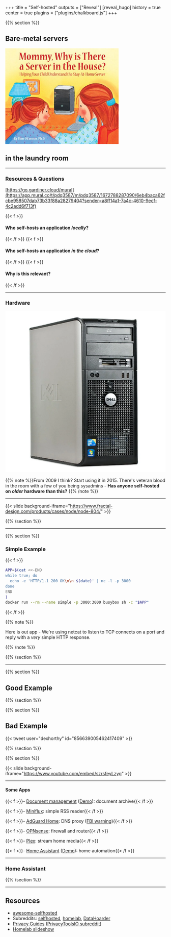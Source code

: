 +++
title = "Self-hosted"
outputs = ["Reveal"]
[reveal_hugo]
history = true
center = true
plugins = ["plugins/chalkboard.js"]
+++

{{% section %}}

## Bare-metal servers

<img src="./bookcover.jpg" alt="server bookcover" height="300px">

## in the laundry room

---

<!-- Poll -->

### Resources & Questions

[https://go.gardiner.cloud/mural](https://app.mural.co/t/pdq3587/m/pdq3587/1672788287090/6eb4baca62fcbe958507dab73b33f88a28279404?sender=a8ff14a1-7a4c-4610-9ecf-4c2add6f713f)

{{< f >}}

#### Who self-hosts an application _locally_?

{{< /f >}} {{< f >}}

#### Who self-hosts an application _in the cloud_?

{{< /f >}} {{< f >}}

#### Why is this relevant?

{{< /f >}}

---

<!-- About -->

### Hardware

<!-- Move this to after software? -->

<img src="./optiplex.webp" width="600" alt="dell optiplex" />

{{% note %}}From 2009 I think? Start using it in 2015. There's veteran blood in
the room with a few of you being sysadmins - **Has anyone self-hosted on _older_
hardware than this?** {{% /note %}}

---

{{< slide background-iframe="https://www.fractal-design.com/products/cases/node/node-804/" >}}

{{% /section %}}

---

{{% section %}}

<!-- Software 1. Simple, 2. Good, 3. Bad -->

### Simple Example

{{< f >}}

```sh
APP=$(cat <<-END
while true; do
  echo -e 'HTTP/1.1 200 OK\n\n $(date)' | nc -l -p 3000
done
END
)
docker run --rm --name simple -p 3000:3000 busybox sh -c "$APP"
```

{{< /f >}}

{{% note %}}

Here is out app - We're using netcat to listen to TCP connects on a port and
reply with a _very_ simple HTTP response.

<!-- Add note about what Docker is doing -->

{{% /note %}}

{{% /section %}}

---

{{% section %}}

## Good Example

{{% /section %}}

{{% section %}}

## Bad Example

{{< tweet user="dexhorthy" id="856639005462417409" >}}

{{% /section %}}

{{% section %}}

<!-- There's an app for that - showcase self-hosted applications -->

{{< slide background-iframe="https://www.youtube.com/embed/szrsfeyLzyg" >}}

---

#### Some Apps

{{< f >}}- [Document management](https://github.com/paperless-ngx/paperless-ngx)
([Demo](https://demo.paperless-ngx.com/accounts/login/?next=/)): document
archive{{< /f >}}

{{< f >}}- [Miniflux](https://miniflux.app/): simple RSS reader{{< /f >}}

{{< f >}}- [AdGuard Home](https://miniflux.app/): DNS proxy
([FBI warning](https://www.ic3.gov/Media/Y2022/PSA221221?=8324278624)){{< /f >}}

{{< f >}}- [OPNsense](https://opnsense.org/about/about-opnsense/): firewall and
router{{< /f >}}

{{< f >}}- [Plex](https://www.plex.tv): stream home media{{< /f >}}

{{< f >}}- [Home Assistant](https://www.home-assistant.io)
([Demo](https://demo.home-assistant.io/)): home automation{{< /f >}}

---

### Home Assistant

{{% /section %}}

---

## Resources

- [awesome-selfhosted](https://github.com/awesome-selfhosted/awesome-selfhosted)
- Subreddits: [selfhosted](https://www.reddit.com/r/selfhosted/),
  [homelab](https://www.reddit.com/r/homelab/),
  [DataHoarder](https://www.reddit.com/r/DataHoarder/)
- [Privacy Guides](https://www.privacyguides.org/)
  ([PrivacyToolsIO subreddit](https://www.reddit.com/r/privacytoolsIO/))
- [Homelab slideshow](../homelabs)
